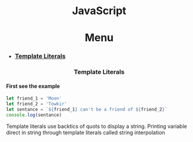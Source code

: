 <div align="center">

# **JavaScript**

# **Menu**
</div>

- ### [Template Literals](#template-literals-1)


<h3 align="center" id="template-literals">Template Literals</h3>

#### First see the example 

```javascript
let friend_1 = 'Moon'
let friend_2 = 'Towkir'
let sentance = `${friend_1} can't be a friend of ${friend_2}`
console.log(sentance)
```


<p>Template literals use backtics of quots to display a string. Printing variable direct in string through template literals called string interpolation</p>